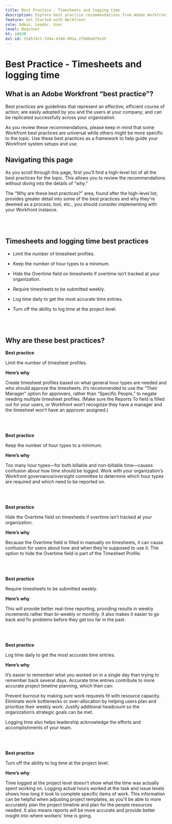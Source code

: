 ```yaml
---
title: Best Practice - Timesheets and logging time
description: Explore best practice recommendations from Adobe Workfront experts about setting up, managing, and using Workfront timesheet profiles, hour types, timesheet preferences and timesheets. (Should be between 60 and 160 characters, but is 184 characters)
feature: Get Started with Workfront
role: Admin, Leader, User
level: Beginner
kt: 10930
exl-id: 15457411-fd4a-4348-892a-2fb08a079a35
---
```

# Best Practice - Timesheets and logging time

## What is an Adobe Workfront “best practice”? 

Best practices are guidelines that represent an effective, efficient course of action; are easily adopted by you and the users at your company; and can be replicated successfully across your organization. 

As you review these recommendations, please keep in mind that some Workfront best practices are universal while others might be more specific to the topic. Use these best practices as a framework to help guide your Workfront system setups and use.

## Navigating this page 

As you scroll through this page, first you’ll find a high-level list of all the best practices for the topic. This allows you to review the recommendations without diving into the details of “why.” 

The “Why are these best practices?” area, found after the high-level list, provides greater detail into some of the best practices and why they're deemed as a process, tool, etc., you should consider implementing with your Workfront instance. 

</br>
</br>


## Timesheets and logging time best practices 

* Limit the number of timesheet profiles. 

* Keep the number of hour types to a minimum. 

* Hide the Overtime field on timesheets if overtime isn’t tracked at your organization. 

* Require timesheets to be submitted weekly. 

* Log time daily to get the most accurate time entries.

* Turn off the ability to log time at the project level. 

</br>
</br>



## Why are these best practices? 

**Best practice**

Limit the number of timesheet profiles.   



**Here’s why**

Create timesheet profiles based on what general hour types are needed and who should approve the timesheets. It’s recommended to use the “Their Manager” option for approvers, rather than “Specific People,” to negate needing multiple timesheet profiles. (Make sure the Reports To field is filled out for your users, or Workfront won’t recognize they have a manager and the timesheet won’t have an approver assigned.) 

</br>
</br>

**Best practice**

Keep the number of hour types to a minimum. 



**Here’s why**

Too many hour types—for both billable and non-billable time—causes confusion about how time should be logged. Work with your organization’s Workfront governance/oversight committee to determine which hour types are required and which need to be reported on.

</br>
</br>

**Best practice**

Hide the Overtime field on timesheets if overtime isn’t tracked at your organization.   



**Here’s why**

Because the Overtime field is filled in manually on timesheets, it can cause confusion for users about how and when they’re supposed to use it. The option to hide the Overtime field is part of the Timesheet Profile. 

</br>
</br>

**Best practice**

Require timesheets to be submitted weekly. 



**Here’s why**

This will provide better real-time reporting, providing results in weekly increments rather than bi-weekly or monthly. It also makes it easier to go back and fix problems before they get too far in the past.

</br>
</br>

**Best practice**
 
Log time daily to get the most accurate time entries.   



**Here’s why**

It’s easier to remember what you worked on in a single day than trying to remember back several days. Accurate time entries contribute to more accurate project timeline planning, which then can: 

Prevent burnout by making sure work requests fit with resource capacity. 
Eliminate work bottlenecks or over-allocation by helping users plan and prioritize their weekly work. 
Justify additional headcount so the organization’s strategic goals can be met. 
 

Logging time also helps leadership acknowledge the efforts and accomplishments of your team. 

</br>
</br>

**Best practice**

Turn off the ability to log time at the project level. 



**Here’s why**

Time logged at the project level doesn’t show what the time was actually spent working on. Logging actual hours worked at the task and issue levels shows how long it took to complete specific items of work. This information can be helpful when adjusting project templates, as you'll be able to more accurately plan the project timeline and plan for the people resources needed. It also means reports will be more accurate and provide better insight into where workers’ time is going.
